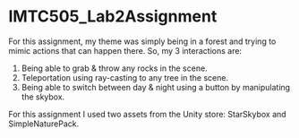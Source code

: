 # IMTC505_Lab2Assignment
 
For this assignment, my theme was simply being in a forest and trying to mimic actions that can happen there. So, my 3 interactions are:
1. Being able to grab & throw any rocks in the scene.
2. Teleportation using ray-casting to any tree in the scene.
3. Being able to switch between day & night using a button by manipulating the skybox. 

For this assignment I used two assets from the Unity store: StarSkybox and SimpleNaturePack.


